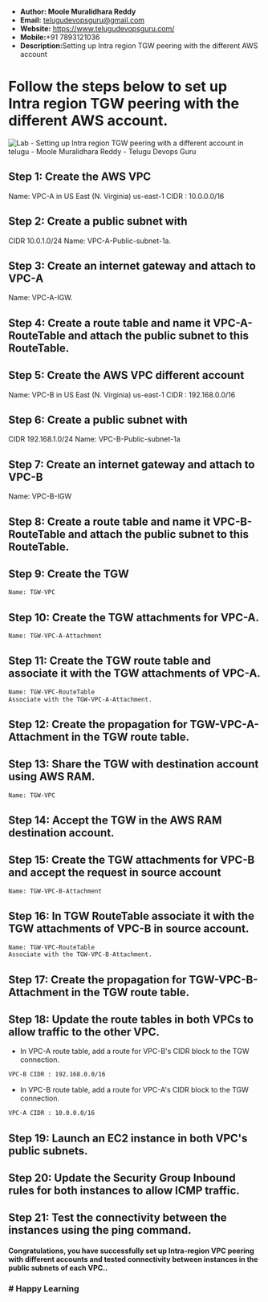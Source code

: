 + <b>Author: Moole Muralidhara Reddy</b></br>
+ <b>Email:</b> telugudevopsguru@gmail.com</br>
+ <b>Website:</b> https://www.telugudevopsguru.com/</br>
+ <b>Mobile:</b>+91 7893121036</br>
+ <b>Description:</b>Setting up Intra region TGW peering with the different AWS account</br>

# Follow the steps below to set up Intra region TGW peering with the different AWS account.
![Lab - Setting up Intra region TGW peering with a different account in telugu - Moole Muralidhara Reddy - Telugu Devops Guru](https://github.com/telugudevopsguru/AWS-Networking-5-Days-Practical-Live-Workshop/blob/5d84d7b6a6fa6efa50664498a3844c9fee1d218a/Day%203%20-%20AWS%20Transit%20Gateway/Images/Lab%20-%20Setting%20up%20Intra%20region%20TGW%20peering%20with%20a%20different%20account%20in%20telugu%20-%20Moole%20Muralidhara%20Reddy%20-%20Telugu%20Devops%20Guru.png)

## Step 1: Create the AWS VPC
Name: VPC-A in US East (N. Virginia) us-east-1
CIDR : 10.0.0.0/16

## Step 2: Create a public subnet with
CIDR 10.0.1.0/24
Name: VPC-A-Public-subnet-1a.

## Step 3: Create an internet gateway and attach to VPC-A
Name: VPC-A-IGW.

## Step 4: Create a route table and name it VPC-A-RouteTable and attach the public subnet to this RouteTable.

## Step 5: Create the AWS VPC different account
Name: VPC-B in US East (N. Virginia) us-east-1
CIDR : 192.168.0.0/16

## Step 6: Create a public subnet with
CIDR 192.168.1.0/24
Name: VPC-B-Public-subnet-1a

## Step 7: Create an internet gateway and attach to VPC-B
Name: VPC-B-IGW

## Step 8: Create a route table and name it VPC-B-RouteTable and attach the public subnet to this RouteTable.

## Step 9: Create the TGW
```xml
Name: TGW-VPC
```
## Step 10: Create the TGW attachments for VPC-A.
```xml
Name: TGW-VPC-A-Attachment
```
## Step 11: Create the TGW route table and associate it with the TGW attachments of VPC-A.
```xml
Name: TGW-VPC-RouteTable
Associate with the TGW-VPC-A-Attachment.
```
## Step 12: Create the propagation for TGW-VPC-A-Attachment in the TGW route table.
## Step 13: Share the TGW with destination account using AWS RAM.
```xml
Name: TGW-VPC
```
## Step 14: Accept the TGW in the AWS RAM destination account.

## Step 15: Create the TGW attachments for VPC-B and accept the request in source account
```xml
Name: TGW-VPC-B-Attachment
```
## Step 16: In TGW RouteTable associate it with the TGW attachments of VPC-B in source account.
```xml
Name: TGW-VPC-RouteTable
Associate with the TGW-VPC-B-Attachment.
```
## Step 17: Create the propagation for TGW-VPC-B-Attachment in the TGW route table.
## Step 18: Update the route tables in both VPCs to allow traffic to the other VPC.

+ In VPC-A route table, add a route for VPC-B's CIDR block to the TGW connection.
```xml
VPC-B CIDR : 192.168.0.0/16
```
+ In VPC-B route table, add a route for VPC-A's CIDR block to the TGW connection.
```xml
VPC-A CIDR : 10.0.0.0/16
```
## Step 19: Launch an EC2 instance in both VPC's public subnets.

## Step 20: Update the Security Group Inbound rules for both instances to allow ICMP traffic.

## Step 21: Test the connectivity between the instances using the ping command.

####  Congratulations, you have successfully set up Intra-region VPC peering with different accounts and tested connectivity between instances in the public subnets of each VPC..

### # Happy Learning
